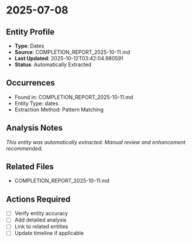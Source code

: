 # 2025-07-08

## Entity Profile
- **Type**: Dates
- **Source**: COMPLETION_REPORT_2025-10-11.md
- **Last Updated**: 2025-10-12T03:42:04.980591
- **Status**: Automatically Extracted

## Occurrences
- Found in: COMPLETION_REPORT_2025-10-11.md
- Entity Type: dates
- Extraction Method: Pattern Matching

## Analysis Notes
*This entity was automatically extracted. Manual review and enhancement recommended.*

## Related Files
- COMPLETION_REPORT_2025-10-11.md

## Actions Required
- [ ] Verify entity accuracy
- [ ] Add detailed analysis
- [ ] Link to related entities
- [ ] Update timeline if applicable
